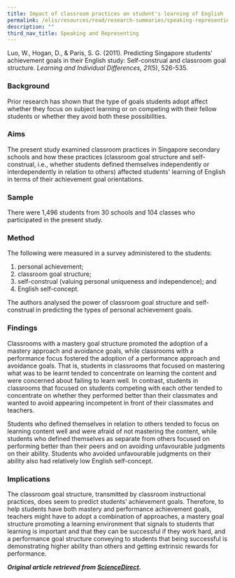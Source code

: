 ```yaml
---
title: Impact of classroom practices on student's learning of English
permalink: /elis/resources/read/research-summaries/speaking-representing/impact-of-classroom-practices-learning/
description: ""
third_nav_title: Speaking and Representing
---
```

Luo, W., Hogan, D., & Paris, S. G. (2011). Predicting Singapore students' achievement goals in their English study: Self-construal and classroom goal structure. _Learning and Individual Differences, 21_(5), 526-535.

### Background

Prior research has shown that the type of goals students adopt affect whether they focus on subject learning or on competing with their fellow students or whether they avoid both these possibilities.

### Aims

The present study examined classroom practices in Singapore secondary schools and how these practices (classroom goal structure and self-construal, i.e., whether students defined themselves independently or interdependently in relation to others) affected students' learning of English in terms of their achievement goal orientations.

### Sample

There were 1,496 students from 30 schools and 104 classes who participated in the present study.

### Method

The following were measured in a survey administered to the students:

1.  personal achievement;
2.  classroom goal structure;
3.  self-construal (valuing personal uniqueness and independence); and
4.  English self-concept.

The authors analysed the power of classroom goal structure and self-construal in predicting the types of personal achievement goals.

### Findings

Classrooms with a mastery goal structure promoted the adoption of a mastery approach and avoidance goals, while classrooms with a performance focus fostered the adoption of a performance approach and avoidance goals. That is, students in classrooms that focused on mastering what was to be learnt tended to concentrate on learning the content and were concerned about failing to learn well. In contrast, students in classrooms that focused on students competing with each other tended to concentrate on whether they performed better than their classmates and wanted to avoid appearing incompetent in front of their classmates and teachers.

Students who defined themselves in relation to others tended to focus on learning content well and were afraid of not mastering the content, while students who defined themselves as separate from others focused on performing better than their peers and on avoiding unfavourable judgments on their ability. Students who avoided unfavourable judgments on their ability also had relatively low English self-concept.

### Implications

The classroom goal structure, transmitted by classroom instructional practices, does seem to predict students’ achievement goals. Therefore, to help students have both mastery and performance achievement goals, teachers might have to adopt a combination of approaches, a mastery goal structure promoting a learning environment that signals to students that learning is important and that they can be successful if they work hard, and a performance goal structure conveying to students that being successful is demonstrating higher ability than others and getting extrinsic rewards for performance.


**_Original article retrieved from [ScienceDirect](http://www.sciencedirect.com/science/article/pii/S1041608011000793)._**